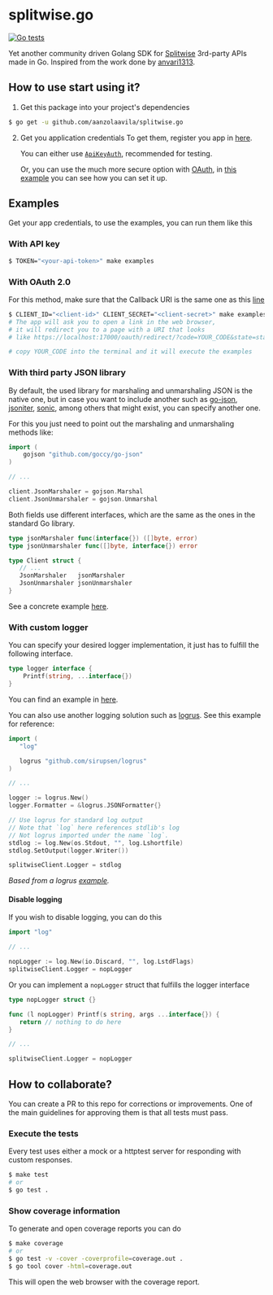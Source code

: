 # splitwise.go
[![Go tests](https://github.com/aanzolaavila/splitwise.go/actions/workflows/go.yml/badge.svg)](https://github.com/aanzolaavila/splitwise.go/actions/workflows/go.yml)

Yet another community driven Golang SDK for [Splitwise](https://splitwise.com/) 3rd-party APIs made in Go. Inspired from the work done by [anvari1313](https://github.com/anvari1313/splitwise.go/tree/main).

## How to use start using it?
1. Get this package into your project's dependencies
```bash
$ go get -u github.com/aanzolaavila/splitwise.go
```

2. Get you application credentials
   To get them, register you app in [here](https://secure.splitwise.com/apps).

   You can either use [`ApiKeyAuth`](https://dev.splitwise.com/#section/Authentication/ApiKeyAuth), recommended for testing.

   Or, you can use the much more secure option with [OAuth](https://dev.splitwise.com/#section/Authentication/OAuth), in [this example](https://github.com/aanzolaavila/splitwise.go/blob/main/examples/run.go#L25) you can see how you can set it up.

## Examples
Get your app credentials, to use the examples, you can run them like this

### With API key
```bash
$ TOKEN="<your-api-token>" make examples
```

### With OAuth 2.0
For this method, make sure that the Callback URI is the same one as this [line](https://github.com/aanzolaavila/splitwise.go/blob/main/examples/run.go#L39)
```bash
$ CLIENT_ID="<client-id>" CLIENT_SECRET="<client-secret>" make examples
# The app will ask you to open a link in the web browser,
# it will redirect you to a page with a URI that looks
# like https://localhost:17000/oauth/redirect/?code=YOUR_CODE&state=state

# copy YOUR_CODE into the terminal and it will execute the examples
```

### With third party JSON library
By default, the used library for marshaling and unmarshaling JSON is the native one, but in case you want to include another such as [go-json](https://github.com/goccy/go-json), [jsoniter](https://github.com/json-iterator/go), [sonic](https://github.com/bytedance/sonic), among others that might exist, you can specify another one.

For this you just need to point out the marshaling and unmarshaling methods like:
```go
import (
   	gojson "github.com/goccy/go-json"
)

// ...

client.JsonMarshaler = gojson.Marshal
client.JsonUnmarshaler = gojson.Unmarshal
```

Both fields use different interfaces, which are the same as the ones in the standard Go library.
```go
type jsonMarshaler func(interface{}) ([]byte, error)
type jsonUnmarshaler func([]byte, interface{}) error

type Client struct {
   // ...
   JsonMarshaler   jsonMarshaler
   JsonUnmarshaler jsonUnmarshaler
}

```

See a concrete example [here](https://github.com/aanzolaavila/splitwise.go/blob/main/examples/run.go#L76-L78).

### With custom logger
You can specify your desired logger implementation, it just has to fulfill the following interface.
```go
type logger interface {
	Printf(string, ...interface{})
}
```
You can find an example in [here](https://github.com/aanzolaavila/splitwise.go/blob/main/examples/run.go#L81-L82).

You can also use another logging solution such as [logrus](https://github.com/sirupsen/logrus). See this example for reference:
```go
import (
   "log"

   logrus "github.com/sirupsen/logrus"
)

// ...

logger := logrus.New()
logger.Formatter = &logrus.JSONFormatter{}

// Use logrus for standard log output
// Note that `log` here references stdlib's log
// Not logrus imported under the name `log`.
stdlog := log.New(os.Stdout, "", log.Lshortfile)
stdlog.SetOutput(logger.Writer())

splitwiseClient.Logger = stdlog
```
*Based from a logrus [example](https://github.com/sirupsen/logrus#logger-as-an-iowriter).*

#### Disable logging
If you wish to disable logging, you can do this
```go
import "log"

// ...

nopLogger := log.New(io.Discard, "", log.LstdFlags)
splitwiseClient.Logger = nopLogger
```

Or you can implement a `nopLogger` struct that fulfills the logger interface
```go
type nopLogger struct {}

func (l nopLogger) Printf(s string, args ...interface{}) {
   return // nothing to do here
}

// ...

splitwiseClient.Logger = nopLogger
```

## How to collaborate?
You can create a PR to this repo for corrections or improvements. One of the main guidelines for approving them is that all tests must pass.

### Execute the tests
Every test uses either a mock or a httptest server for responding with custom responses.
``` bash
$ make test
# or
$ go test .
```

### Show coverage information
To generate and open coverage reports you can do
```bash
$ make coverage
# or
$ go test -v -cover -coverprofile=coverage.out .
$ go tool cover -html=coverage.out
```

This will open the web browser with the coverage report.
